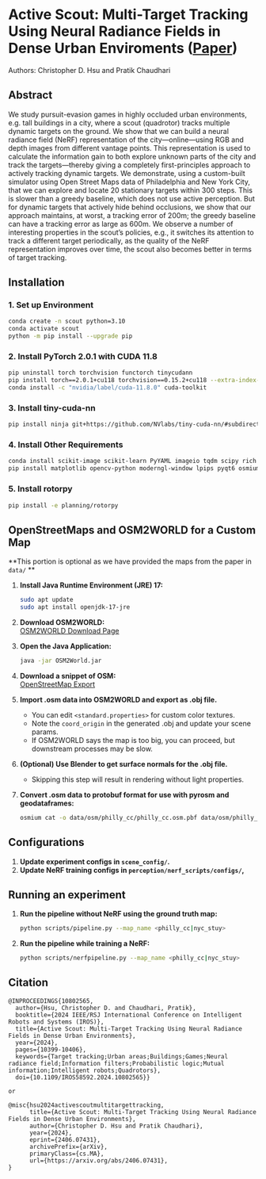 # Active Scout: Multi-Target Tracking Using Neural Radiance Fields in Dense Urban Enviroments ([Paper](https://arxiv.org/abs/2406.07431))
Authors: Christopher D. Hsu and Pratik Chaudhari

## Abstract
We study pursuit-evasion games in highly occluded urban environments, e.g. tall buildings in a city, where a scout (quadrotor) tracks multiple dynamic targets on the ground. We show that we can build a neural radiance field (NeRF) representation of the city—online—using RGB and depth images from different vantage points. This representation is used to calculate the information gain to both explore unknown parts of the city and track the targets—thereby giving a completely
first-principles approach to actively tracking dynamic targets. We demonstrate, using a custom-built simulator using Open Street Maps data of Philadelphia and New York City, that we can explore and locate 20 stationary targets within 300 steps. This is slower than a greedy baseline, which does not use active perception. But for dynamic targets that actively hide behind
occlusions, we show that our approach maintains, at worst, a tracking error of 200m; the greedy baseline can have a tracking error as large as 600m. We observe a number of interesting
properties in the scout’s policies, e.g., it switches its attention to track a different target periodically, as the quality of the NeRF representation improves over time, the scout also becomes better in terms of target tracking.

## Installation

### 1. Set up Environment

```bash
conda create -n scout python=3.10
conda activate scout
python -m pip install --upgrade pip
```

### 2. Install PyTorch 2.0.1 with CUDA 11.8

```bash
pip uninstall torch torchvision functorch tinycudann
pip install torch==2.0.1+cu118 torchvision==0.15.2+cu118 --extra-index-url https://download.pytorch.org/whl/cu118
conda install -c "nvidia/label/cuda-11.8.0" cuda-toolkit
```

### 3. Install tiny-cuda-nn

```bash
pip install ninja git+https://github.com/NVlabs/tiny-cuda-nn/#subdirectory=bindings/torch
```

### 4. Install Other Requirements

```bash
conda install scikit-image scikit-learn PyYAML imageio tqdm scipy rich
pip install matplotlib opencv-python moderngl-window lpips pyqt6 osmium ipdb imgui pywavefront seaborn
```

### 5. Install rotorpy

```bash
pip install -e planning/rotorpy
```

## OpenStreetMaps and OSM2WORLD for a Custom  Map

**This portion is optional as we have provided the maps from the paper in `data/` **

1. **Install Java Runtime Environment (JRE) 17:**
   ```bash
   sudo apt update
   sudo apt install openjdk-17-jre
   ```

2. **Download OSM2WORLD:**  
   [OSM2WORLD Download Page](https://osm2world.org/download/)

3. **Open the Java Application:**
   ```bash
   java -jar OSM2World.jar
   ```

4. **Download a snippet of OSM:**  
   [OpenStreetMap Export](https://www.openstreetmap.org/export#map=16/39.9539/-75.1692)

5. **Import .osm data into OSM2WORLD and export as .obj file.**  
   - You can edit `<standard.properties>` for custom color textures.
   - Note the `coord_origin` in the generated .obj and update your scene params.
   - If OSM2WORLD says the map is too big, you can proceed, but downstream processes may be slow.

6. **(Optional) Use Blender to get surface normals for the .obj file.**  
   - Skipping this step will result in rendering without light properties.

7. **Convert .osm data to protobuf format for use with pyrosm and geodataframes:**
   ```bash
   osmium cat -o data/osm/philly_cc/philly_cc.osm.pbf data/osm/philly_cc/philly_cc.osm
   ```

## Configurations

1. **Update experiment configs in `scene_config/`.**
2. **Update NeRF training configs in `perception/nerf_scripts/configs/`,**

## Running an experiment

1. **Run the pipeline without NeRF using the ground truth map:**
   ```bash
   python scripts/pipeline.py --map_name <philly_cc|nyc_stuy>
   ```

2. **Run the pipeline while training a NeRF:**
   ```bash
   python scripts/nerfpipeline.py --map_name <philly_cc|nyc_stuy>
   ```

## Citation
```
@INPROCEEDINGS{10802565,
  author={Hsu, Christopher D. and Chaudhari, Pratik},
  booktitle={2024 IEEE/RSJ International Conference on Intelligent Robots and Systems (IROS)}, 
  title={Active Scout: Multi-Target Tracking Using Neural Radiance Fields in Dense Urban Environments}, 
  year={2024},
  pages={10399-10406},
  keywords={Target tracking;Urban areas;Buildings;Games;Neural radiance field;Information filters;Probabilistic logic;Mutual information;Intelligent robots;Quadrotors},
  doi={10.1109/IROS58592.2024.10802565}}

or

@misc{hsu2024activescoutmultitargettracking,
      title={Active Scout: Multi-Target Tracking Using Neural Radiance Fields in Dense Urban Environments}, 
      author={Christopher D. Hsu and Pratik Chaudhari},
      year={2024},
      eprint={2406.07431},
      archivePrefix={arXiv},
      primaryClass={cs.MA},
      url={https://arxiv.org/abs/2406.07431}, 
}
```
